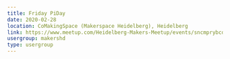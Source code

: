 ```yaml
---
title: Friday PiDay
date: 2020-02-28
location: CoMakingSpace (Makerspace Heidelberg), Heidelberg
link: https://www.meetup.com/Heidelberg-Makers-Meetup/events/sncmprybcdblc/
usergroup: makershd
type: usergroup
---
```

